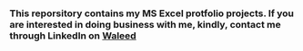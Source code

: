 ### This reporsitory contains my MS Excel protfolio projects. If you are interested in doing business with me, kindly, contact me through LinkedIn on [Waleed](https://www.linkedin.com/in/waleedabdulla/)